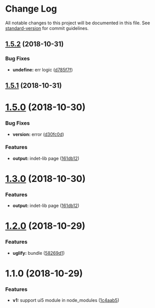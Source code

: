 # Change Log

All notable changes to this project will be documented in this file. See [standard-version](https://github.com/conventional-changelog/standard-version) for commit guidelines.

<a name="1.5.2"></a>
## [1.5.2](https://github.com/Soontao/gulp-copy-ui5-thirdparty-library/compare/v1.5.1...v1.5.2) (2018-10-31)


### Bug Fixes

* **undefine:** err logic ([d785f7f](https://github.com/Soontao/gulp-copy-ui5-thirdparty-library/commit/d785f7f))



<a name="1.5.1"></a>
## [1.5.1](https://github.com/Soontao/gulp-copy-ui5-thirdparty-library/compare/v1.5.0...v1.5.1) (2018-10-31)



<a name="1.5.0"></a>
# [1.5.0](https://github.com/Soontao/gulp-copy-ui5-thirdparty-library/compare/v1.2.0...v1.5.0) (2018-10-30)


### Bug Fixes

* **version:** error ([d30fc0d](https://github.com/Soontao/gulp-copy-ui5-thirdparty-library/commit/d30fc0d))


### Features

* **output:** indet-lib page ([161db12](https://github.com/Soontao/gulp-copy-ui5-thirdparty-library/commit/161db12))



<a name="1.3.0"></a>
# [1.3.0](https://github.com/Soontao/gulp-copy-ui5-thirdparty-library/compare/v1.2.0...v1.3.0) (2018-10-30)


### Features

* **output:** indet-lib page ([161db12](https://github.com/Soontao/gulp-copy-ui5-thirdparty-library/commit/161db12))



<a name="1.2.0"></a>
# [1.2.0](https://github.com/Soontao/gulp-copy-ui5-thirdparty-library/compare/v1.1.0...v1.2.0) (2018-10-29)


### Features

* **uglify:** bundle ([58269d1](https://github.com/Soontao/gulp-copy-ui5-thirdparty-library/commit/58269d1))



<a name="1.1.0"></a>
# 1.1.0 (2018-10-29)


### Features

* **v1:** support ui5 module in node_modules ([1c4aab5](https://github.com/Soontao/gulp-copy-ui5-thirdparty-library/commit/1c4aab5))
